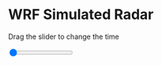 <h1>WRF Simulated Radar</h1>
<p>Drag the slider to change the time</p>

<div class="slidecontainer">
<input oninput='setImage(this)' class="slider" type="range" min="0" max="31" value="0" step="1" />
<img id='img'/>
</div>

<script>
var img = document.getElementById('img');
var img_array = ['/assets/images/wrf/rf_wrfout_d01_2020-06-19_12:00:00.png',
'/assets/images/wrf/rf_wrfout_d01_2020-06-19_13:00:00.png',
'/assets/images/wrf/rf_wrfout_d01_2020-06-19_14:00:00.png',
'/assets/images/wrf/rf_wrfout_d01_2020-06-19_15:00:00.png',
'/assets/images/wrf/rf_wrfout_d01_2020-06-19_16:00:00.png',
'/assets/images/wrf/rf_wrfout_d01_2020-06-19_17:00:00.png',
'/assets/images/wrf/rf_wrfout_d01_2020-06-19_18:00:00.png',
'/assets/images/wrf/rf_wrfout_d01_2020-06-19_19:00:00.png',
'/assets/images/wrf/rf_wrfout_d01_2020-06-19_20:00:00.png',
'/assets/images/wrf/rf_wrfout_d01_2020-06-19_21:00:00.png',
'/assets/images/wrf/rf_wrfout_d01_2020-06-19_22:00:00.png',
'/assets/images/wrf/rf_wrfout_d01_2020-06-19_23:00:00.png',
'/assets/images/wrf/rf_wrfout_d01_2020-06-20_00:00:00.png',
'/assets/images/wrf/rf_wrfout_d01_2020-06-20_01:00:00.png',
'/assets/images/wrf/rf_wrfout_d01_2020-06-20_02:00:00.png',
'/assets/images/wrf/rf_wrfout_d01_2020-06-20_03:00:00.png',
'/assets/images/wrf/rf_wrfout_d01_2020-06-20_04:00:00.png',
'/assets/images/wrf/rf_wrfout_d01_2020-06-20_05:00:00.png',
'/assets/images/wrf/rf_wrfout_d01_2020-06-20_06:00:00.png',
'/assets/images/wrf/rf_wrfout_d01_2020-06-20_07:00:00.png',
'/assets/images/wrf/rf_wrfout_d01_2020-06-20_08:00:00.png',
'/assets/images/wrf/rf_wrfout_d01_2020-06-20_09:00:00.png',
'/assets/images/wrf/rf_wrfout_d01_2020-06-20_10:00:00.png',
'/assets/images/wrf/rf_wrfout_d01_2020-06-20_11:00:00.png',
'/assets/images/wrf/rf_wrfout_d01_2020-06-20_12:00:00.png',
'/assets/images/wrf/rf_wrfout_d01_2020-06-20_13:00:00.png',
'/assets/images/wrf/rf_wrfout_d01_2020-06-20_14:00:00.png',
'/assets/images/wrf/rf_wrfout_d01_2020-06-20_15:00:00.png',
'/assets/images/wrf/rf_wrfout_d01_2020-06-20_16:00:00.png',
'/assets/images/wrf/rf_wrfout_d01_2020-06-20_17:00:00.png',
'/assets/images/wrf/rf_wrfout_d01_2020-06-20_18:00:00.png',];
function setImage(obj)
{
        var value = obj.value;
        img.src = img_array[value];

}
</script>
